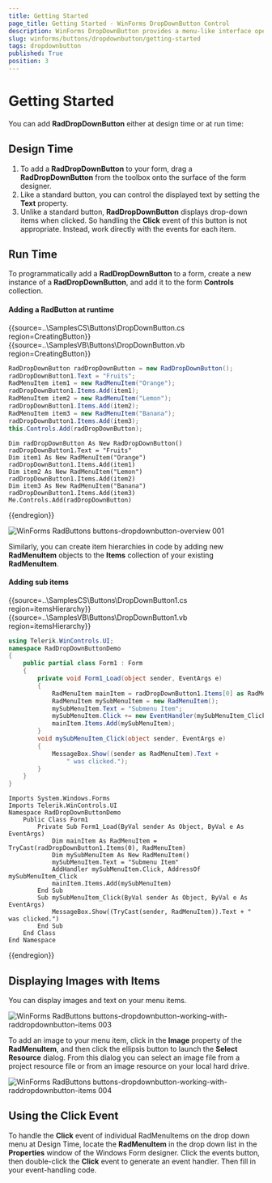 ```yaml
---
title: Getting Started
page_title: Getting Started - WinForms DropDownButton Control
description: WinForms DropDownButton provides a menu-like interface open from a button. Each of the items of RadDropDownButton can be set to perform an action when clicked.
slug: winforms/buttons/dropdownbutton/getting-started
tags: dropdownbutton
published: True
position: 3
---
```


# Getting Started

You can add __RadDropDownButton__ either at design time or at run time:

## Design Time

1. To add a __RadDropDownButton__ to your form, drag a __RadDropDownButton__ from the toolbox onto the surface of the form designer.
2. Like a standard button, you can control the displayed text by setting the __Text__ property.
3. Unlike a standard button, __RadDropDownButton__ displays drop-down items when clicked. So handling the __Click__ event of this button is not appropriate. Instead, work directly with the events for each item.

## Run Time

To programmatically add a __RadDropDownButton__ to a form, create a new instance of a __RadDropDownButton__, and add it to the form __Controls__ collection.

#### Adding a RadButton at runtime 

{{source=..\SamplesCS\Buttons\DropDownButton.cs region=CreatingButton}} 
{{source=..\SamplesVB\Buttons\DropDownButton.vb region=CreatingButton}} 

````C#
RadDropDownButton radDropDownButton = new RadDropDownButton();
radDropDownButton1.Text = "Fruits";
RadMenuItem item1 = new RadMenuItem("Orange");
radDropDownButton1.Items.Add(item1);
RadMenuItem item2 = new RadMenuItem("Lemon");
radDropDownButton1.Items.Add(item2);
RadMenuItem item3 = new RadMenuItem("Banana");
radDropDownButton1.Items.Add(item3);
this.Controls.Add(radDropDownButton);

````
````VB.NET
Dim radDropDownButton As New RadDropDownButton()
radDropDownButton1.Text = "Fruits"
Dim item1 As New RadMenuItem("Orange")
radDropDownButton1.Items.Add(item1)
Dim item2 As New RadMenuItem("Lemon")
radDropDownButton1.Items.Add(item2)
Dim item3 As New RadMenuItem("Banana")
radDropDownButton1.Items.Add(item3)
Me.Controls.Add(radDropDownButton)

````

{{endregion}} 

![WinForms RadButtons buttons-dropdownbutton-overview 001](images/buttons-dropdownbutton-overview001.png)

Similarly, you can create item hierarchies in code by adding new __RadMenuItem__ objects to the __Items__ collection of your existing __RadMenuItem__.

#### Adding sub items

{{source=..\SamplesCS\Buttons\DropDownButton1.cs region=itemsHierarchy}} 
{{source=..\SamplesVB\Buttons\DropDownButton1.vb region=itemsHierarchy}} 

````C#
using Telerik.WinControls.UI;
namespace RadDropDownButtonDemo
{
    public partial class Form1 : Form
    {
        private void Form1_Load(object sender, EventArgs e)
        {
            RadMenuItem mainItem = radDropDownButton1.Items[0] as RadMenuItem;
            RadMenuItem mySubMenuItem = new RadMenuItem();
            mySubMenuItem.Text = "Submenu Item";
            mySubMenuItem.Click += new EventHandler(mySubMenuItem_Click);
            mainItem.Items.Add(mySubMenuItem);
        }
        void mySubMenuItem_Click(object sender, EventArgs e)
        {
            MessageBox.Show((sender as RadMenuItem).Text +
                " was clicked.");
        }
    }
}

````
````VB.NET
Imports System.Windows.Forms
Imports Telerik.WinControls.UI
Namespace RadDropDownButtonDemo
    Public Class Form1
        Private Sub Form1_Load(ByVal sender As Object, ByVal e As EventArgs)
            Dim mainItem As RadMenuItem = TryCast(radDropDownButton1.Items(0), RadMenuItem)
            Dim mySubMenuItem As New RadMenuItem()
            mySubMenuItem.Text = "Submenu Item"
            AddHandler mySubMenuItem.Click, AddressOf mySubMenuItem_Click
            mainItem.Items.Add(mySubMenuItem)
        End Sub
        Sub mySubMenuItem_Click(ByVal sender As Object, ByVal e As EventArgs)
            MessageBox.Show((TryCast(sender, RadMenuItem)).Text + " was clicked.")
        End Sub
    End Class
End Namespace

````

{{endregion}} 
 

## Displaying Images with Items

You can display images and text on your menu items.

![WinForms RadButtons buttons-dropdownbutton-working-with-raddropdownbutton-items 003](images/buttons-dropdownbutton-working-with-raddropdownbutton-items003.png)

To add an image to your menu item, click in the __Image__ property of the __RadMenuItem__, and then click the ellipsis button to launch the __Select Resource__ dialog. From this dialog you can select an image file from a project resource file or from an image resource on your local hard drive. 

![WinForms RadButtons buttons-dropdownbutton-working-with-raddropdownbutton-items 004](images/buttons-dropdownbutton-working-with-raddropdownbutton-items004.png)

## Using the Click Event

To handle the __Click__ event of individual RadMenuItems on the drop down menu at Design Time, locate the  __RadMenuItem__ in the drop down list in the __Properties__ window of the Windows Form designer. Click the events button, then double-click the __Click__ event to generate an event handler. Then fill in your event-handling code.






